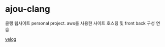 # ajou-clang

클랭 웹사이트 personal project. aws를 사용한 사이트 호스팅 및 front back 구성 연습

[velog](https://velog.io/@taerim0/Project-Clang)
